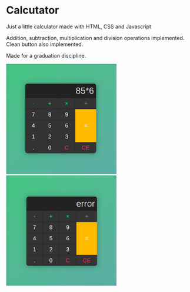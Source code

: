 # Calcutator

Just a little calculator made with HTML, CSS and Javascript

Addition, subtraction, multiplication and division operations implemented. Clean button also implemented.

Made for a graduation discipline.

<img src="images/calc1.png" width="300">
<img src="images/calc2.png" width="300">